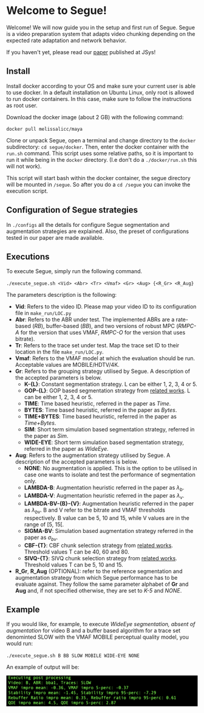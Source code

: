 # Welcome to Segue!

Welcome! 
We will now guide you in the setup and first run of Segue.
Segue is a video preparation system that adapts video
chunking depending on the expected rate adaptation and
network behavior.


If you haven't yet, please read our [paper](https://escholarship.org/uc/item/8m39f25q)
published at JSys!

## Install

Install docker according to your OS and make sure your current user is able to
use docker. In a default installation on Ubuntu Linux, only root is allowed to
run docker containers. In this case, make sure to follow the instructions as
root user.

Download the docker image (about 2 GB) with the following command:

```
docker pull melissalicc/maya
```

Clone or unpack Segue, open a terminal and change directory to the `docker`
subdirectory: `cd segue/docker`. Then, enter the docker container with the
`run.sh` command. This script uses some relative paths, so it is important to
run it while being in the `docker` directory. (I.e don't do a `./docker/run.sh`
this will not work).

This script will start bash within the docker container, the segue directory
will be mounted in `/segue`. So after you do a `cd /segue` you can invoke
the execution script.



## Configuration of Segue strategies

In `./configs` all the details for configure Segue segmentation
and augmentation strategies are explained. 
Also, the preset of configurations tested in our paper are made available.



## Executions

To execute Segue, simply run the following command.

`./execute_segue.sh <Vid> <Abr> <Tr> <Vmaf> <Gr> <Aug> {<R_Gr> <R_Aug}` 

The parameters description is the following:

* **Vid**: Refers to the video ID. Please map your video ID to its configuration file in `make_run/LOC.py`
* **Abr**: Refers to the ABR under test. The implemented ABRs are a rate-based (*RB*), buffer-based (*BB*), and two versions of robust MPC (*RMPC-A* for the version that uses VMAF, *RMPC-O* for the version that uses bitrate).
* **Tr**: Refers to the trace set under test. Map the trace set ID to their location in the file `make_run/LOC.py`.
* **Vmaf**: Refers to the VMAF model at which the evaluation should be run. Acceptable values are MOBILE/HDTV/4K.
* **Gr**: Refers to the grouping strategy utilised by Segue. A description of the accepted parameters is below.
	- **K-{L}**:  Constant segmentation strategy. L can be either 1, 2, 3, 4 or 5.
	- **GOP-{L}**: GOP based segmentation strategy from [related works](https://dl.acm.org/doi/abs/10.1145/3339825.3391858). L can be either 1, 2, 3, 4 or 5.
	- **TIME**: Time based heuristic, referred in the paper as *Time*.
	- **BYTES**: Time based heuristic, referred in the paper as *Bytes*.
	- **TIME+BYTES**: Time based heuristic, referred in the paper as *Time+Bytes*.
	- **SIM**: Short term simulation based segmentation strategy, referred in the paper as *Sim*.	
	- **WIDE-EYE**: Short term simulation based segmentation strategy, referred in the paper as *WideEye*.
* **Aug**: Refers to the augmentation strategy utilised by Segue. A description of the accepted parameters is below.
	- **NONE**:  No augmentation is applied. This is the option to be utilised in case one wants to isolate and test the performance of segmentation only.
	- **LAMBDA-B**: Augmentation heuristic referred in the paper as $\lambda_b$.
	- **LAMBDA-V**: Augmentation heuristic referred in the paper as $\lambda_v$.
	- **LAMBDA-BV-{B}-{V}**: Augmentation heuristic referred in the paper as $\lambda_{bv}$. B and V refer to the bitrate and VMAF thresholds respectively. B value can be 5, 10 and 15, while V values are in the range of [5, 15[.
	- **SIGMA-BV**: Simulation based augmentation strategy referred in the paper as $\sigma_{bv}$.
	- **CBF-{T}**: CBF chunk selection strategy from [related works](https://dl.acm.org/doi/10.1145/3304109.3306231). Threshold values T can be 40, 60 and 80.
	- **SIVQ-{T}**: SIVQ chunk selection strategy from [related works](https://ieeexplore.ieee.org/document/7745907). Threshold values T can be 5, 10 and 15.
* **R_Gr**, **R_Aug** (OPTIONAL): refer to the reference segmentation and augmentation strategy from which Segue performance has to be evaluate against. They follow the same parameter alphabet of **Gr** and **Aug** and, if not specified otherwise, they are set to *K-5* and *NONE*.

## Example

If you would like, for example, to execute *WideEye segmentation, absent of augmentation* for video B and a buffer based algorithm for a trace set denominted SLOW with the VMAF MOBILE perceptual quality model, you would run:

`./execute_segue.sh B BB SLOW MOBILE WIDE-EYE NONE`

An example of output will be:

![Output example](README_PICS/output_example.png)


